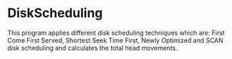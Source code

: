 # DiskScheduling
This program applies different disk scheduling techniques which are: First Come First Served, Shortest Seek Time First, Newly Optimized and SCAN disk scheduling and calculates the total head movements.

